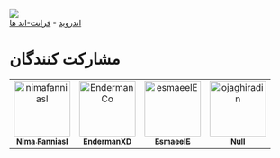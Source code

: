 <img src="https://github.com/nimafanniasl/FreeSoftwareAlts/raw/main/screenshots/README_Image.png"><br>
[اندروید](Android.md) - [فرانت-اند ها](Front-ends.md)

# مشارکت کنندگان
<!-- readme: contributors -start -->
<table>
<tr>
    <td align="center">
        <a href="https://github.com/nimafanniasl">
            <img src="https://avatars.githubusercontent.com/u/76901932?v=4" width="100;" alt="nimafanniasl"/>
            <br />
            <sub><b>Nima Fanniasl</b></sub>
        </a>
    </td>
    <td align="center">
        <a href="https://github.com/EndermanCo">
            <img src="https://avatars.githubusercontent.com/u/82046100?v=4" width="100;" alt="EndermanCo"/>
            <br />
            <sub><b>EndermanXD</b></sub>
        </a>
    </td>
    <td align="center">
        <a href="https://github.com/esmaeelE">
            <img src="https://avatars.githubusercontent.com/u/22000310?v=4" width="100;" alt="esmaeelE"/>
            <br />
            <sub><b>EsmaeelE</b></sub>
        </a>
    </td>
    <td align="center">
        <a href="https://github.com/ojaghiradin">
            <img src="https://avatars.githubusercontent.com/u/50436634?v=4" width="100;" alt="ojaghiradin"/>
            <br />
            <sub><b>Null</b></sub>
        </a>
    </td></tr>
</table>
<!-- readme: contributors -end -->
